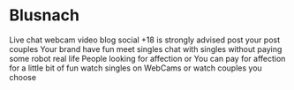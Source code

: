 # Blusnach
Live chat webcam video blog social 
+18 is strongly advised post your post couples Your brand have fun meet singles chat with singles without paying some robot real life  People looking for affection or You can pay for affection for a little bit of fun watch singles on WebCams or watch couples you choose
